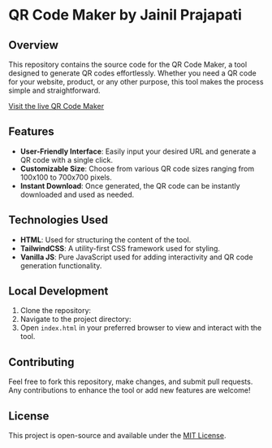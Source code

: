 # QR Code Maker by Jainil Prajapati

## Overview
This repository contains the source code for the QR Code Maker, a tool designed to generate QR codes effortlessly. Whether you need a QR code for your website, product, or any other purpose, this tool makes the process simple and straightforward.

[Visit the live QR Code Maker](https://qrcode-kappa-six.vercel.app/)

## Features
- **User-Friendly Interface**: Easily input your desired URL and generate a QR code with a single click.
- **Customizable Size**: Choose from various QR code sizes ranging from 100x100 to 700x700 pixels.
- **Instant Download**: Once generated, the QR code can be instantly downloaded and used as needed.

## Technologies Used
- **HTML**: Used for structuring the content of the tool.
- **TailwindCSS**: A utility-first CSS framework used for styling.
- **Vanilla JS**: Pure JavaScript used for adding interactivity and QR code generation functionality.

## Local Development
1. Clone the repository:
2. Navigate to the project directory:
3. Open `index.html` in your preferred browser to view and interact with the tool.

## Contributing
Feel free to fork this repository, make changes, and submit pull requests. Any contributions to enhance the tool or add new features are welcome!

## License
This project is open-source and available under the [MIT License](LICENSE).
